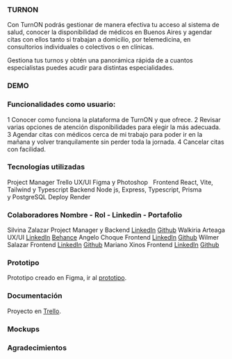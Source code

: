 ### TURNON
Con TurnON podrás gestionar de manera efectiva tu acceso al sistema de salud, conocer
la disponibilidad de médicos en Buenos Aires y agendar citas con ellos tanto si trabajan  a domicilio,
por telemedicina, en consultorios individuales o colectivos o en clínicas.

Gestiona tus turnos y obtén una panorámica rápida de a cuantos especialistas puedes acudir para
distintas especialidades.  

### DEMO  

### Funcionalidades como usuario:  
1 Conocer como funciona la plataforma de TurnON y que ofrece.
2 Revisar varias opciones de atención disponibilidades para elegir la más adecuada. 
3 Agendar citas con médicos cerca de mi trabajo para poder ir en la mañana y volver tranquilamente sin perder toda la jornada.
4 Cancelar citas con facilidad.

### Tecnologías utilizadas
Project Manager
Trello
UX/UI
Figma y Photoshop  
Frontend
React, Vite, Tailwind y Typescript
Backend
Node js, Express, Typescript, Prisma y PostgreSQL
Deploy
Render  

### Colaboradores Nombre - Rol - Linkedin - Portafolio 
Silvina Zalazar Project Manager y Backend [LinkedIn](https://www.linkedin.com/in/silvana-rocio-zalazar/) [Github](https://github.com/SilvanaZ)
Walkiria Arteaga UX/UI [LinkedIn](https://www.linkedin.com/in/walkiria-arteaga-10501925b/) [Behance](https://www.behance.net/walkiriaarteaga1)
Angelo Choque Frontend [LinkedIn](https://www.linkedin.com/in/-wilmer-salazar/) [Github](https://github.com/wkatir)
Wilmer Salazar Frontend [LinkedIn](https://www.linkedin.com/in/-wilmer-salazar/) [Github](https://github.com/wkatir)
Mariano Xinos Frontend [LinkedIn](https://www.linkedin.com/in/-wilmer-salazar/) [Github](https://github.com/wkatir) 

### Prototipo
Prototipo creado en Figma, ir al [prototipo](https://www.figma.com/proto/KJGbeq5EaKiVlsV9JxPbnD/TurnON?page-id=0%3A1&node-id=428-5141&node-type=canvas&viewport=-6496%2C-12604%2C0.26&t=GAYBSbn5d3VwE1jB-1&scaling=scale-down-width&content-scaling=fixed&starting-point-node-id=428%3A5141&show-proto-sidebar=1).

### Documentación 
Proyecto en [Trello](https://trello.com/b/E4gWCkiN/turnon-equipo-c22).

### Mockups

### Agradecimientos
